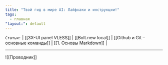 ```yaml
---
title: "Твой гид в мире AI: Лайфхаки и инструкции!"
tags:
  - главная
"layout:": default
---
```

`Статьи:` | [[3X-UI panel VLESS]] | [[Bolt.new local]] | [[Github и Git – основные команды]] | [[1. Основы Markdown]] | 


___
![[Проводник]]